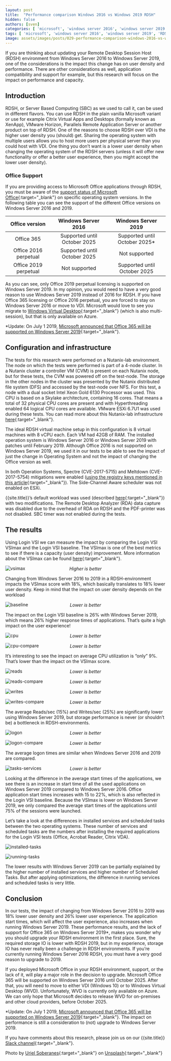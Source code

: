 ```yaml
---
layout: post
title:  "Performance comparison Windows 2016 vs Windows 2019 RDSH"
hidden: false
authors: [sven]
categories: [ 'microsoft', 'windows server 2016', 'windows server 2019' ]
tags: [ 'microsoft', 'windows server 2016', 'windows server 2019', 'RDSH', 'Office' ]
image: assets/images/posts/029-performance-comparison-windows-2016-vs-windows-2019-rdsh/029-rdsh-2016vs2019-feature-image.png
---
```

If you are thinking about updating your Remote Desktop Session Host (RDSH) environment from Windows Server 2016 to Windows Server 2019, one of the considerations is the impact this change has on user density and performance. There are other considerations as well, application compatibility and support for example, but this research will focus on the impact on performance and capacity.

## Introduction
RDSH, or Server Based Computing (SBC) as we used to call it, can be used in different flavors. You can use RDSH in the plain vanilla Microsoft variant or use for example Citrix Virtual Apps and Desktops (formally known as XenApp), VMware Horizon, Parallels Remote Application Server or another product on top of RDSH. One of the reasons to choose RDSH over VDI is the higher user density you (should) get. Sharing the operating system with multiple users allows you to host more users per physical server than you could host with VDI. One thing you don’t want is a lower user density when changing the operating system of the RDSH servers (unless it will offer new functionality or offer a better user experience, then you might accept the lower user density).

### Office Support
If you are providing access to Microsoft Office applications through RDSH, you must be aware of the [support status of Microsoft Office](https://products.office.com/en-us/office-system-requirements){:target="_blank"} on specific operating system versions. In the following table you can see the support of the different Office versions on Windows Server 2016 and 2019.

| Office version        | Windows Server 2016           | Windows Server 2019           |
| :-------------------: | :---------------------------: | :---------------------------: |
| Office 365            | Supported until October 2025	| Supported until October 2025* |
| Office 2016 perpetual	| Supported until October 2025  | Not supported                 |
| Office 2019 perpetual | Not supported	                | Supported until October 2025  |

As you can see, only Office 2019 perpetual licensing is supported on Windows Server 2019. In my opinion, you would need to have a very good reason to use Windows Server 2019 instead of 2016 for RDSH. If you have Office 365 licensing or Office 2016 perpetual, you are forced to stay on Windows Server 2016 or move to VDI. Microsoft would love to see you migrate to [Windows Virtual Desktop](https://azure.microsoft.com/en-us/services/virtual-desktop){:target="_blank"} (which is also multi-session), but that is only available on Azure.

*Update: On July 1 2019, [Microsoft announced that Office 365 will be supported on Windows Server 2019](https://www.microsoft.com/en-us/microsoft-365/blog/2019/07/01/improving-office-app-experience-virtual-environments){:target="_blank"}.

## Configuration and infrastructure
The tests for this research were performed on a Nutanix-lab environment. The node on which the tests were performed is part of a 4-node cluster. In a Nutanix cluster a controller VM (CVM) is present on each Nutanix node, but for these tests, the CVM was powered off on the test-node. The storage in the other nodes in the cluster was presented by the Nutanix distributed file system (DFS) and accessed by the test-node over NFS. For this test, a node with a dual socket Intel Xeon Gold 6130 Processor was used. This CPU is based on a Skylake architecture, containing 16 cores. That means a total of 32 physical CPU cores are present and with Hyperthreading enabled 64 logical CPU cores are available. VMware ESXi 6.7U1 was used during these tests. You can read more about this Nutanix-lab infrastructure [here]({{site.baseurl}}/nutanix-lab-architecture-and-hardware-setup-overview-2019){:target="_blank"}.

The ideal RDSH virtual machine setup in this configuration is 8 virtual machines with 8 vCPU each. Each VM had 42GB of RAM. The installed operation system is Windows Server 2016 or Windows Server 2019 with patches until February 2019. Although Office 2016 is not supported on Windows Server 2019, we used it in our tests to be able to see the impact of just the change in Operating System and not the impact of changing the Office version as well.

In both Operation Systems, Spectre (CVE-2017-5715) and Meltdown (CVE-2017-5754) mitigations were enabled ([using the registry keys mentioned in this article](https://support.microsoft.com/en-us/help/4072698/windows-server-speculative-execution-side-channel-vulnerabilities-prot){:target="_blank"}). The Side-Channel Aware scheduler was not enabled on ESXi.

{{site.title}}’s default workload was used (described [here]({{site.baseurl}}/insight-in-the-testing-methodology){:target="_blank"}) with two modifications. The Remote Desktop Analyzer (RDA) data capture was disabled due to the overhead of RDA on RDSH and the PDF-printer was not disabled. SBC timer was not enabled during the tests.

## The results
Using Login VSI we can measure the impact by comparing the Login VSI VSImax and the Login VSI baseline. The VSImax is one of the best metrics to see if there is a capacity (user density) improvement. More information about the VSImax can be found [here](https://www.loginvsi.com/blog-alias/login-vsi/481-calculating-maximum-virtual-desktop-capacity-vsimax-explained){:target="_blank"}.

![vsimax]({{site.baseurl}}/assets/images/posts/029-performance-comparison-windows-2016-vs-windows-2019-rdsh/029-rdsh-2016vs2019-vsimax.png)
<p align="center" style="margin-top: -30px;" >
  <i>Higher is better</i>
</p>

Changing from Windows Server 2016 to 2019 in a RDSH-environment impacts the VSImax score with 18%, which basically translates to 18% lower user density. Keep in mind that the impact on user density depends on the workload

![baseline]({{site.baseurl}}/assets/images/posts/029-performance-comparison-windows-2016-vs-windows-2019-rdsh/029-rdsh-2016vs2019-baseline.png)
<p align="center" style="margin-top: -30px;" >
  <i>Lower is better</i>
</p>

The impact on the Login VSI baseline is 26% with Windows Server 2019, which means 26% higher response times of applications. That’s quite a high impact on the user experience!

![cpu]({{site.baseurl}}/assets/images/posts/029-performance-comparison-windows-2016-vs-windows-2019-rdsh/029-rdsh-2016vs2019-host-cpu-util.png)
<p align="center" style="margin-top: -30px;" >
  <i>Lower is better</i>
</p>

![cpu-compare]({{site.baseurl}}/assets/images/posts/029-performance-comparison-windows-2016-vs-windows-2019-rdsh/029-rdsh-2016vs2019-host-cpu-util-compare.png)
<p align="center" style="margin-top: -30px;" >
  <i>Lower is better</i>
</p>

It’s interesting to see the impact on average CPU utilization is “only” 9%. That’s lower than the impact on the VSImax score.

![reads]({{site.baseurl}}/assets/images/posts/029-performance-comparison-windows-2016-vs-windows-2019-rdsh/029-rdsh-2016vs2019-host-reads.png)
<p align="center" style="margin-top: -30px;" >
  <i>Lower is better</i>
</p>

![reads-compare]({{site.baseurl}}/assets/images/posts/029-performance-comparison-windows-2016-vs-windows-2019-rdsh/029-rdsh-2016vs2019-host-reads-compare.png)
<p align="center" style="margin-top: -30px;" >
  <i>Lower is better</i>
</p>

![writes]({{site.baseurl}}/assets/images/posts/029-performance-comparison-windows-2016-vs-windows-2019-rdsh/029-rdsh-2016vs2019-host-writes.png)
<p align="center" style="margin-top: -30px;" >
  <i>Lower is better</i>
</p>

![writes-compare]({{site.baseurl}}/assets/images/posts/029-performance-comparison-windows-2016-vs-windows-2019-rdsh/029-rdsh-2016vs2019-host-writes-compare.png)
<p align="center" style="margin-top: -30px;" >
  <i>Lower is better</i>
</p>

The average Reads/sec (15%) and Writes/sec (25%) are significantly lower using Windows Server 2019, but storage performance is never (or shouldn’t be) a bottleneck in RDSH-environments.

![logon]({{site.baseurl}}/assets/images/posts/029-performance-comparison-windows-2016-vs-windows-2019-rdsh/029-rdsh-2016vs2019-logon-times.png)
<p align="center" style="margin-top: -30px;" >
  <i>Lower is better</i>
</p>

![logon-compare]({{site.baseurl}}/assets/images/posts/029-performance-comparison-windows-2016-vs-windows-2019-rdsh/029-rdsh-2016vs2019-logon-times-compare.png)
<p align="center" style="margin-top: -30px;" >
  <i>Lower is better</i>
</p>

The average logon times are similar when Windows Server 2016 and 2019 are compared.

![tasks-services]({{site.baseurl}}/assets/images/posts/029-performance-comparison-windows-2016-vs-windows-2019-rdsh/029-rdsh-2016vs2019-running-task-services.png)
<p align="center" style="margin-top: -30px;" >
  <i>Lower is better</i>
</p>

Looking at the difference in the average start times of the applications, we see there is an increase in start time of all the used applications on Windows Server 2019 compared to Windows Server 2016. Office application start times increases with 15 to 22%, which is also reflected in the Login VSI baseline. Because the VSImax is lower on Windows Server 2019, we only compared the average start times of the applications until 75% of the sessions were launched.

Let’s take a look at the differences in installed services and scheduled tasks between the two operating systems. These number of services and scheduled tasks are the numbers after installing the required applications for the Login VSI tests (Office, Acrobat Reader, Citrix VDA).

![installed-tasks]({{site.baseurl}}/assets/images/posts/029-performance-comparison-windows-2016-vs-windows-2019-rdsh/029-rdsh-2016vs2019-installed-task-services.png)

![running-tasks]({{site.baseurl}}/assets/images/posts/029-performance-comparison-windows-2016-vs-windows-2019-rdsh/029-rdsh-2016vs2019-running-task-services.png)

The lower results with Windows Server 2019 can be partially explained by the higher number of installed services and higher number of Scheduled Tasks. But after applying optimizations, the difference in running services and scheduled tasks is very little.

## Conclusion
In our tests, the impact of changing from Windows Server 2016 to 2019 was 18% lower user density and 26% lower user experience. The application start times, which will affect the user experience, also increases when running Windows Server 2019.  These performance results, and the lack of support for Office 365 on Windows Server 2019*, makes you wonder why you should upgrade your RDSH environment in the first place. Sure, the required storage IO is lower with RDSH 2019, but in my experience, storage IO has never really been a challenge in RDSH environments. If you’re currently running Windows Server 2016 RDSH, you must have a very good reason to upgrade to 2019.

If you deployed Microsoft Office in your RDSH environment, support, or the lack of it, will play a major role in the decision to upgrade. Microsoft Office 365 will be supported on Windows Server 2016 until October 2025. After that, you will need to move to either VDI (Windows 10) or to Windows Virtual Desktop (WVD). Unfortunately, WVD is currently only available on Azure. We can only hope that Microsoft decides to release WVD for on-premises and other cloud providers, before October 2025.

*Update: On July 1 2019, [Microsoft announced that Office 365 will be supported on Windows Server 2019](https://www.microsoft.com/en-us/microsoft-365/blog/2019/07/01/improving-office-app-experience-virtual-environments){:target="_blank"}. The impact on performance is still a consideration to (not) upgrade to Windows Server 2019.

If you have comments about this research, please join us on our {{site.title}} [Slack channel](https://{{site.title}}.slack.com){:target="_blank"}.

Photo by [Uriel Soberanes](https://unsplash.com/photos/L1bAGEWYCtk?utm_source=unsplash&utm_medium=referral&utm_content=creditCopyText){:target="_blank"} on [Unsplash](https://unsplash.com/search/photos/fight?utm_source=unsplash&utm_medium=referral&utm_content=creditCopyText){:target="_blank"}